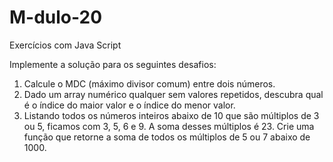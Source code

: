 # M-dulo-20
Exercícios com Java Script

Implemente a solução para os seguintes desafios:
1. Calcule o MDC (máximo divisor comum) entre dois números.
2. Dado um array numérico qualquer sem valores repetidos, descubra qual é o índice do maior
valor e o índice do menor valor.
3. Listando todos os números inteiros abaixo de 10 que são múltiplos de 3 ou 5, ficamos com 3, 5,
6 e 9. A soma desses múltiplos é 23. Crie uma função que retorne a soma de todos os
múltiplos de 5 ou 7 abaixo de 1000.
